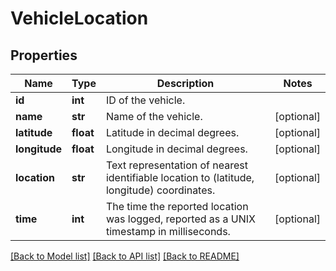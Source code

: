 # VehicleLocation

## Properties
Name | Type | Description | Notes
------------ | ------------- | ------------- | -------------
**id** | **int** | ID of the vehicle. | 
**name** | **str** | Name of the vehicle. | [optional] 
**latitude** | **float** | Latitude in decimal degrees. | [optional] 
**longitude** | **float** | Longitude in decimal degrees. | [optional] 
**location** | **str** | Text representation of nearest identifiable location to (latitude, longitude) coordinates. | [optional] 
**time** | **int** | The time the reported location was logged, reported as a UNIX timestamp in milliseconds. | [optional] 

[[Back to Model list]](../README.md#documentation-for-models) [[Back to API list]](../README.md#documentation-for-api-endpoints) [[Back to README]](../README.md)


